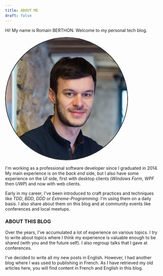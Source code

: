 ```yaml
---
title: ABOUT ME
draft: false
---
```


<style>
  img { 
    border: 2px solid;
    border-radius: 50% !important; 
  }
</style>

Hi! My name is Romain BERTHON. Welcome to my personal tech blog.

![Portrait of me](1.jfif)

I'm working as a professional software developer since I graduated in 2014. My main experience is on the *back end* side, but I also have some experience on the *UI* side, first with desktop clients (*Windows Form*, *WPF* then *UWP*) and now with web clients.  

Early in my career, I've been introduced to craft practices and techniques like *TDD*, *BDD*, *DDD* or *Extreme-Programming*. I'm using them on a daily basis. I also share about them on this blog and at community events like conferences and local meetups.  

### ABOUT THIS BLOG

Over the years, I've accumulated a lot of experience on various topics. I try to write about topics where I think my experience is valuable enough to be shared (with you and the future self). I also regroup talks that I gave at conferences.  

I've decided to write all my new posts in English. However, I had another blog where I was used to publishing in French. As I have retrieved my old articles here, you will find content in French and English in this blog.
